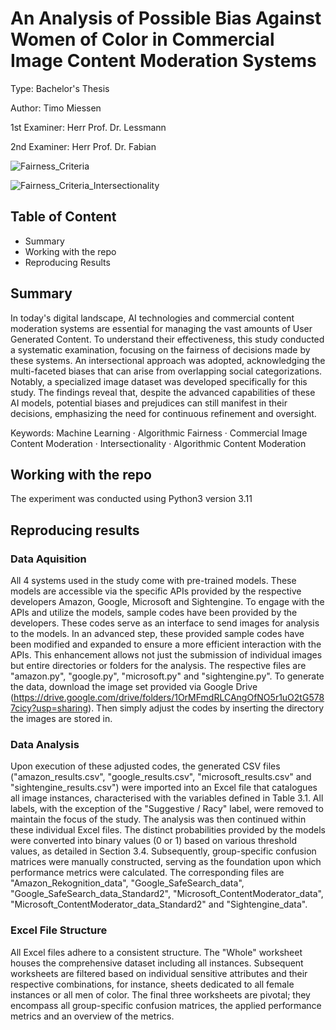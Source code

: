 # An Analysis of Possible Bias Against Women of Color in Commercial Image Content Moderation Systems

Type: Bachelor's Thesis

Author: Timo Miessen

1st Examiner: Herr Prof. Dr. Lessmann

2nd Examiner: Herr Prof. Dr. Fabian

![Fairness_Criteria](https://github.com/TimoMiessen/Bachelor-Thesis/assets/147314402/18ae7f3b-9afd-43f5-b98c-128cce3211ec)

![Fairness_Criteria_Intersectionality](https://github.com/TimoMiessen/Bachelor-Thesis/assets/147314402/7144bf6e-1f13-4865-818b-e4bcae7a04fc)

## Table of Content

- Summary
- Working with the repo
- Reproducing Results

## Summary

In today's digital landscape, AI technologies and commercial content moderation systems are essential for managing the vast amounts of User Generated Content. To understand their effectiveness, this study conducted a systematic examination, focusing on the fairness of decisions made by these systems. An intersectional approach was adopted, acknowledging the multi-faceted biases that can arise from overlapping social categorizations. Notably, a specialized image dataset was developed specifically for this study. The findings reveal that, despite the advanced capabilities of these AI models, potential biases and prejudices can still manifest in their decisions, emphasizing the need for continuous refinement and oversight.

Keywords: Machine Learning · Algorithmic Fairness · Commercial Image Content Moderation · Intersectionality · Algorithmic Content Moderation

## Working with the repo

The experiment was conducted using Python3 version 3.11

## Reproducing results

### Data Aquisition
All 4 systems used in the study come with pre-trained models. These models are accessible via the specific APIs provided by the respective developers Amazon, Google, Microsoft and Sightengine.
To engage with the APIs and utilize the models, sample codes have been provided by the developers. These codes serve as an interface to send images for analysis to the models.
In an advanced step, these provided sample codes have been modified and expanded to ensure a more efficient interaction with the APIs. This enhancement allows not just the submission of individual images but entire directories or folders for the analysis. The respective files are "amazon.py", "google.py", "microsoft.py" and "sightengine.py".
To generate the data, download the image set provided via Google Drive (https://drive.google.com/drive/folders/1OrMFmdRLCAngOfNO5r1uO2tG5787cicy?usp=sharing). Then simply adjust the codes by inserting the directory the images are stored in.

### Data Analysis
Upon execution of these adjusted codes, the generated CSV files ("amazon_results.csv", "google_results.csv", "microsoft_results.csv" and "sightengine_results.csv") were imported into an Excel file that catalogues all image instances, characterised with the variables defined in Table 3.1. All labels, with the exception of the "Suggestive / Racy" label, were removed to maintain the focus of the study. The analysis was then continued within these individual Excel files. The distinct probabilities provided by the models were converted into binary values (0 or 1) based on various threshold values, as detailed in Section 3.4. Subsequently, group-specific confusion matrices were manually constructed, serving as the foundation upon which performance metrics were calculated. The corresponding files are "Amazon_Rekognition_data", "Google_SafeSearch_data", "Google_SafeSearch_data_Standard2", "Microsoft_ContentModerator_data", "Microsoft_ContentModerator_data_Standard2" and "Sightengine_data".

### Excel File Structure
All Excel files adhere to a consistent structure. The "Whole" worksheet houses the comprehensive dataset including all instances. Subsequent worksheets are filtered based on individual sensitive attributes and their respective combinations, for instance, sheets dedicated to all female instances or all men of color. The final three worksheets are pivotal; they encompass all group-specific confusion matrices, the applied performance metrics and an overview of the metrics.


